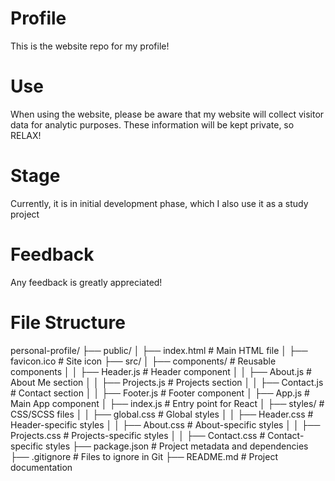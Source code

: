 # Profile

This is the website repo for my profile!

# Use

When using the website, please be aware that my website will collect visitor data for analytic purposes. These information will be kept private, so RELAX!

# Stage

Currently, it is in initial development phase, which I also use it as a study project

# Feedback

Any feedback is greatly appreciated!

# File Structure

personal-profile/
├── public/
│ ├── index.html # Main HTML file
│ ├── favicon.ico # Site icon
├── src/
│ ├── components/ # Reusable components
│ │ ├── Header.js # Header component
│ │ ├── About.js # About Me section
│ │ ├── Projects.js # Projects section
│ │ ├── Contact.js # Contact section
│ │ ├── Footer.js # Footer component
│ ├── App.js # Main App component
│ ├── index.js # Entry point for React
│ ├── styles/ # CSS/SCSS files
│ │ ├── global.css # Global styles
│ │ ├── Header.css # Header-specific styles
│ │ ├── About.css # About-specific styles
│ │ ├── Projects.css # Projects-specific styles
│ │ ├── Contact.css # Contact-specific styles
├── package.json # Project metadata and dependencies
├── .gitignore # Files to ignore in Git
├── README.md # Project documentation
